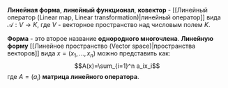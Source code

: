 **Линейная форма**, **линейный функционал**, **ковектор** - [[Линейный оператор (Linear map, Linear transformation)|линейный оператор]] вида $\mathcal A: V \rightarrow K$, где $V$ - векторное пространство над числовым полем $K$.

**Форма** - это второе название **однородного многочлена**. **Линейную форму** [[Линейное пространство (Vector space)|пространства векторов]] вида $x=(x_1,...,x_n)$ можно представить как:$$A(x)=\sum_{i=1}^n a_ix_i$$где $A=(a_i)$ **матрица линейного оператора**.